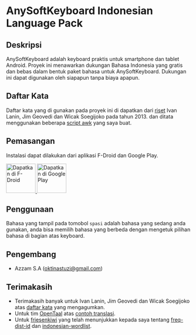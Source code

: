 # AnySoftKeyboard Indonesian Language Pack

## Deskripsi

AnySoftKeyboard adalah keyboard praktis untuk smartphone dan tablet
Android. Proyek ini menawarkan dukungan Bahasa Indonesia yang gratis
dan bebas dalam bentuk paket bahasa untuk AnySoftKeyboard. Dukungan
ini dapat digunakan oleh siapapun tanpa biaya apapun.

## Daftar Kata

Daftar kata yang di gunakan pada proyek ini di dapatkan dari [riset](https://github.com/ardwort/freq-dist-id)
Ivan Lanin, Jim Geovedi dan Wicak Soegijoko pada tahun 2013. dan ditata menggunakan
beberapa [script awk](https://github.com/azzamsa/ask-words-id) yang saya buat.

## Pemasangan

Instalasi dapat dilakukan dari aplikasi F-Droid dan Google Play.

<a href="#">
  <img src="https://gitlab.com/fdroid/artwork/raw/master/badge/get-it-on.png"
       alt="Dapatkan di F-Droid" height="80">
</a>

<a href="#">
  <img src="https://play.google.com/intl/en_us/badges/images/generic/en_badge_web_generic.png"
       alt="Dapatkan di Google Play" height="80">
</a>

## Penggunaan

Bahasa yang tampil pada tomobol `spasi` adalah bahasa yang sedang anda gunakan, anda bisa
memilih bahasa yang berbeda dengan mengetuk pilihan bahasa di bagian atas keyboard.

## Pengembang

- Azzam S.A (oktinastuzi@gmail.com)

## Terimakasih

- Terimakasih banyak untuk Ivan Lanin, Jim Geovedi dan Wicak Soegijoko atas [daftar kata](https://github.com/ardwort/freq-dist-id/) yang mengagumkan.
- Untuk tim [OpenTaal](https://github.com/OpenTaal) atas [contoh translasi](https://github.com/OpenTaal/LanguagePack/tree/Dutch).
- Untuk [friesenkiwi](https://github.com/friesenkiwi) yang telah menunjukkan kepada saya tentang [freq-dist-id](https://github.com/ardwort/freq-dist-id/) dan [indonesian-wordlist](https://github.com/geovedi/indonesian-wordlist).
